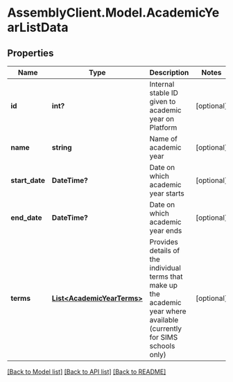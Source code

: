 # AssemblyClient.Model.AcademicYearListData
## Properties

Name | Type | Description | Notes
------------ | ------------- | ------------- | -------------
**id** | **int?** | Internal stable ID given to academic year on Platform | [optional] 
**name** | **string** | Name of academic year | [optional] 
**start_date** | **DateTime?** | Date on which academic year starts | [optional] 
**end_date** | **DateTime?** | Date on which academic year ends | [optional] 
**terms** | [**List&lt;AcademicYearTerms&gt;**](AcademicYearTerms.md) | Provides details of the individual terms that make up the academic year where available (currently for SIMS schools only) | [optional] 

[[Back to Model list]](../README.md#documentation-for-models) [[Back to API list]](../README.md#documentation-for-api-endpoints) [[Back to README]](../README.md)

